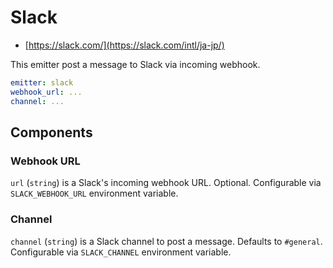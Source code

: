 # Slack

- [https://slack.com/](https://slack.com/intl/ja-jp/)

This emitter post a message to Slack via incoming webhook.

```yaml
emitter: slack
webhook_url: ...
channel: ...
```

## Components

### Webhook URL

`url` (`string`) is a Slack's incoming webhook URL. Optional. Configurable via `SLACK_WEBHOOK_URL` environment variable.

### Channel

`channel` (`string`) is a Slack channel to post a message. Defaults to `#general`. Configurable via `SLACK_CHANNEL` environment variable.
